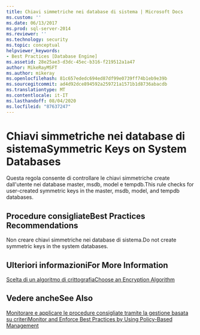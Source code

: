 ```yaml
---
title: Chiavi simmetriche nei database di sistema | Microsoft Docs
ms.custom: ''
ms.date: 06/13/2017
ms.prod: sql-server-2014
ms.reviewer: ''
ms.technology: security
ms.topic: conceptual
helpviewer_keywords:
- Best Practices [Database Engine]
ms.assetid: 28e25ae3-d3dc-45ec-b316-f219512a1a47
author: MikeRayMSFT
ms.author: mikeray
ms.openlocfilehash: 81c657ededc694ed87df99e0739ff74b1eb9e39b
ms.sourcegitcommit: ad4d92dce894592a259721a1571b1d8736abacdb
ms.translationtype: MT
ms.contentlocale: it-IT
ms.lasthandoff: 08/04/2020
ms.locfileid: "87637247"
---
```

# <a name="symmetric-keys-on-system-databases"></a><span data-ttu-id="8755b-102">Chiavi simmetriche nei database di sistema</span><span class="sxs-lookup"><span data-stu-id="8755b-102">Symmetric Keys on System Databases</span></span>
  <span data-ttu-id="8755b-103">Questa regola consente di controllare le chiavi simmetriche create dall'utente nei database master, msdb, model e tempdb.</span><span class="sxs-lookup"><span data-stu-id="8755b-103">This rule checks for user-created symmetric keys in the master, msdb, model, and tempdb databases.</span></span>  
  
## <a name="best-practices-recommendations"></a><span data-ttu-id="8755b-104">Procedure consigliate</span><span class="sxs-lookup"><span data-stu-id="8755b-104">Best Practices Recommendations</span></span>  
 <span data-ttu-id="8755b-105">Non creare chiavi simmetriche nei database di sistema.</span><span class="sxs-lookup"><span data-stu-id="8755b-105">Do not create symmetric keys in the system databases.</span></span>  
  
## <a name="for-more-information"></a><span data-ttu-id="8755b-106">Ulteriori informazioni</span><span class="sxs-lookup"><span data-stu-id="8755b-106">For More Information</span></span>  
 [<span data-ttu-id="8755b-107">Scelta di un algoritmo di crittografia</span><span class="sxs-lookup"><span data-stu-id="8755b-107">Choose an Encryption Algorithm</span></span>](../security/encryption/choose-an-encryption-algorithm.md)  
  
## <a name="see-also"></a><span data-ttu-id="8755b-108">Vedere anche</span><span class="sxs-lookup"><span data-stu-id="8755b-108">See Also</span></span>  
 [<span data-ttu-id="8755b-109">Monitorare e applicare le procedure consigliate tramite la gestione basata su criteri</span><span class="sxs-lookup"><span data-stu-id="8755b-109">Monitor and Enforce Best Practices by Using Policy-Based Management</span></span>](monitor-and-enforce-best-practices-by-using-policy-based-management.md)  
  
  
